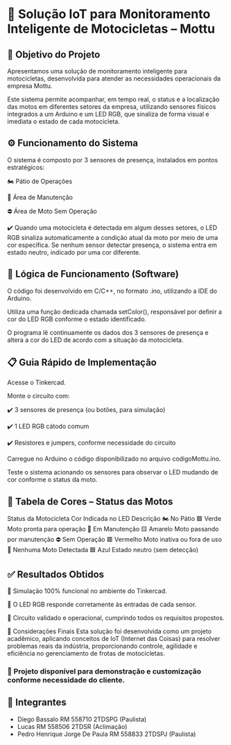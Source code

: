 # 🔧 Solução IoT para Monitoramento Inteligente de Motocicletas – Mottu

## 🎯 Objetivo do Projeto
Apresentamos uma solução de monitoramento inteligente para motocicletas, desenvolvida para atender as necessidades operacionais da empresa Mottu.

Este sistema permite acompanhar, em tempo real, o status e a localização das motos em diferentes setores da empresa, utilizando sensores físicos integrados a um Arduino e um LED RGB, que sinaliza de forma visual e imediata o estado de cada motocicleta.

## ⚙️ Funcionamento do Sistema
O sistema é composto por 3 sensores de presença, instalados em pontos estratégicos:

🏍️ Pátio de Operações

🔧 Área de Manutenção

⛔ Área de Moto Sem Operação

✔️ Quando uma motocicleta é detectada em algum desses setores, o LED RGB sinaliza automaticamente a condição atual da moto por meio de uma cor específica.
Se nenhum sensor detectar presença, o sistema entra em estado neutro, indicado por uma cor diferente.

## 🧠 Lógica de Funcionamento (Software)
O código foi desenvolvido em C/C++, no formato .ino, utilizando a IDE do Arduino.

Utiliza uma função dedicada chamada setColor(), responsável por definir a cor do LED RGB conforme o estado identificado.

O programa lê continuamente os dados dos 3 sensores de presença e altera a cor do LED de acordo com a situação da motocicleta.

## 📋 Guia Rápido de Implementação
Acesse o Tinkercad.

Monte o circuito com:

✔️ 3 sensores de presença (ou botões, para simulação)

✔️ 1 LED RGB cátodo comum

✔️ Resistores e jumpers, conforme necessidade do circuito

Carregue no Arduino o código disponibilizado no arquivo codigoMottu.ino.

Teste o sistema acionando os sensores para observar o LED mudando de cor conforme o status da moto.

## 🎨 Tabela de Cores – Status das Motos
Status da Motocicleta	Cor Indicada no LED	Descrição
🏍️ No Pátio	🟩 Verde	Moto pronta para operação
🔧 Em Manutenção	🟨 Amarelo	Moto passando por manutenção
⛔ Sem Operação	🟥 Vermelho	Moto inativa ou fora de uso
🚫 Nenhuma Moto Detectada	🟦 Azul	Estado neutro (sem detecção)

## ✅ Resultados Obtidos
🔸 Simulação 100% funcional no ambiente do Tinkercad.

🔸 O LED RGB responde corretamente às entradas de cada sensor.

🔸 Circuito validado e operacional, cumprindo todos os requisitos propostos.

🏁 Considerações Finais
Esta solução foi desenvolvida como um projeto acadêmico, aplicando conceitos de IoT (Internet das Coisas) para resolver problemas reais da indústria, proporcionando controle, agilidade e eficiência no gerenciamento de frotas de motocicletas.

### 📄 Projeto disponível para demonstração e customização conforme necessidade do cliente.

## 👥 Integrantes

- Diego Bassalo RM 558710 2TDSPG (Paulista)
- Lucas  RM 558506 2TDSR (Aclimação)
- Pedro Henrique Jorge De Paula RM 558833 2TDSPJ (Paulista)
